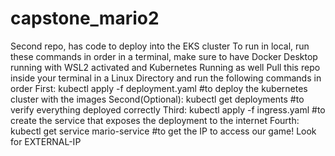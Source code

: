 # capstone_mario2
Second repo, has code to deploy into the EKS cluster
To run in local, run these commands in order in a terminal, make sure to have Docker Desktop running with WSL2 activated and Kubernetes Running as well
Pull this repo inside your terminal in a Linux Directory and run the following commands in order
First: kubectl apply -f deployment.yaml #to deploy the kubernetes cluster with the images
Second(Optional): kubectl get deployments #to verify everything deployed correctly
Third: kubectl apply -f ingress.yaml #to create the service that exposes the deployment to the internet
Fourth: kubectl get service mario-service #to get the IP to access our game! Look for EXTERNAL-IP